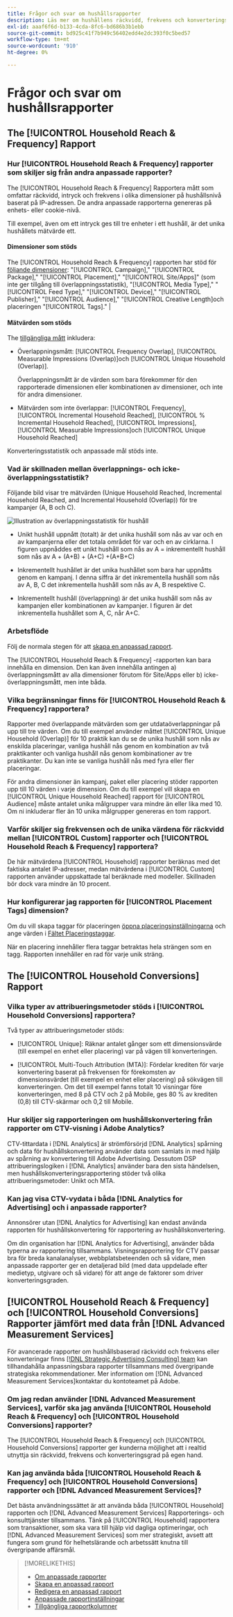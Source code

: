 ```yaml
---
title: Frågor och svar om hushållsrapporter
description: Läs mer om hushållens räckvidd, frekvens och konverteringsdata, inklusive hur hushållsrapporterna skiljer sig från andra rapporter och felsökning.
exl-id: aaaf6f6d-b133-4cda-8fc6-bd686b3b1ebb
source-git-commit: bd925c41f7b949c56402edd4e2dc393f0c5bed57
workflow-type: tm+mt
source-wordcount: '910'
ht-degree: 0%

---
```


# Frågor och svar om hushållsrapporter

## The [!UICONTROL Household Reach & Frequency] Rapport

### Hur [!UICONTROL Household Reach & Frequency] rapporter som skiljer sig från andra anpassade rapporter?

The [!UICONTROL Household Reach & Frequency] Rapportera mått som omfattar räckvidd, intryck och frekvens i olika dimensioner på hushållsnivå baserat på IP-adressen. De andra anpassade rapporterna genereras på enhets- eller cookie-nivå.

Till exempel, även om ett intryck ges till tre enheter i ett hushåll, är det unika hushållets mätvärde ett.

#### Dimensioner som stöds

The [!UICONTROL Household Reach & Frequency] rapporten har stöd för [följande dimensioner](/help/dsp/reports/report-columns.md): &quot;[!UICONTROL Campaign],&quot; &quot;[!UICONTROL Package],&quot; &quot;[!UICONTROL Placement],&quot; &quot;[!UICONTROL Site/Apps]&quot; (som inte ger tillgång till överlappningsstatistik), &quot;[!UICONTROL Media Type],&quot; &quot;[!UICONTROL Feed Type],&quot; &quot;[!UICONTROL Device],&quot; &quot;[!UICONTROL Publisher],&quot; &quot;[!UICONTROL Audience],&quot; &quot;[!UICONTROL Creative Length]och placeringen &quot;[!UICONTROL Tags].&quot; |

#### Mätvärden som stöds

The [tillgängliga mått](/help/dsp/reports/report-columns.md) inkludera:

* Överlappningsmått: [!UICONTROL Frequency Overlap], [!UICONTROL Measurable Impressions (Overlap)]och [!UICONTROL Unique Household (Overlap)].

  Överlappningsmått är de värden som bara förekommer för den rapporterade dimensionen eller kombinationen av dimensioner, och inte för andra dimensioner. <!-- For example, it might show the ?? -->

* Mätvärden som inte överlappar: [!UICONTROL Frequency], [!UICONTROL Incremental Household Reached], [!UICONTROL % Incremental Household Reached], [!UICONTROL Impressions], [!UICONTROL Measurable Impressions]och [!UICONTROL Unique Household Reached]

Konverteringsstatistik och anpassade mål stöds inte.

### Vad är skillnaden mellan överlappnings- och icke-överlappningsstatistik?

Följande bild visar tre mätvärden (Unique Household Reached, Incremental Household Reached, and Incremental Household (Overlap)) för tre kampanjer (A, B och C).

![Illustration av överlappningsstatistik för hushåll](/help/dsp/assets/household-overlap-metrics-illustration.png "Illustration av överlappningsstatistik för hushåll")

* Unikt hushåll uppnått (totalt) är det unika hushåll som nås av var och en av kampanjerna eller det totala området för var och en av cirklarna. I figuren uppnåddes ett unikt hushåll som nås av A = inkrementellt hushåll som nås av A + (A+B) + (A+C) +(A+B+C)

* Inkrementellt hushållet är det unika hushållet som bara har uppnåtts genom en kampanj. I denna siffra är det inkrementella hushåll som nås av A, B, C det inkrementella hushåll som nås av A, B respektive C.

* Inkrementellt hushåll (överlappning) är det unika hushåll som nås av kampanjen eller kombinationen av kampanjer. I figuren är det inkrementella hushållet som A, C, når A+C.

### Arbetsflöde

Följ de normala stegen för att [skapa en anpassad rapport](report-create.md).

The [!UICONTROL Household Reach & Frequency] -rapporten kan bara innehålla en dimension. Den kan även innehålla antingen a) överlappningsmått av alla dimensioner förutom för Site/Apps eller b) icke-överlappningsmått, men inte båda.

### Vilka begränsningar finns för [!UICONTROL Household Reach & Frequency] rapportera?

Rapporter med överlappande mätvärden som ger utdataöverlappningar på upp till tre värden. Om du till exempel använder måttet [!UICONTROL Unique Household (Overlap)] för 10 praktik kan du se de unika hushåll som nås av enskilda placeringar, vanliga hushåll nås genom en kombination av två praktikanter och vanliga hushåll nås genom kombinationer av tre praktikanter. Du kan inte se vanliga hushåll nås med fyra eller fler placeringar.

För andra dimensioner än kampanj, paket eller placering stöder rapporten upp till 10 värden i varje dimension. Om du till exempel vill skapa en [!UICONTROL Unique Household Reached] rapport för [!UICONTROL Audience] måste antalet unika målgrupper vara mindre än eller lika med 10. Om ni inkluderar fler än 10 unika målgrupper genereras en tom rapport.

### Varför skiljer sig frekvensen och de unika värdena för räckvidd mellan [!UICONTROL Custom] rapporter och [!UICONTROL Household Reach & Frequency] rapportera?

De här mätvärdena [!UICONTROL Household] rapporter beräknas med det faktiska antalet IP-adresser, medan mätvärdena i [!UICONTROL Custom] rapporten använder uppskattade tal beräknade med modeller. Skillnaden bör dock vara mindre än 10 procent.

### Hur konfigurerar jag rapporten för [!UICONTROL Placement Tags] dimension?

Om du vill skapa taggar för placeringen [öppna placeringsinställningarna](/help/dsp/campaign-management/placements/placement-edit.md) och ange värden i [Fältet Placeringstaggar](/help/dsp/campaign-management/placements/placement-settings.md).

När en placering innehåller flera taggar betraktas hela strängen som en tagg. Rapporten innehåller en rad för varje unik sträng.

## The [!UICONTROL Household Conversions] Rapport

### Vilka typer av attribueringsmetoder stöds i [!UICONTROL Household Conversions] rapportera?

Två typer av attribueringsmetoder stöds:

* [!UICONTROL Unique]: Räknar antalet gånger som ett dimensionsvärde (till exempel en enhet eller placering) var på vägen till konverteringen.

* [!UICONTROL Multi-Touch Attribution (MTA)]: Fördelar krediten för varje konvertering baserat på frekvensen för förekomsten av dimensionsvärdet (till exempel en enhet eller placering) på sökvägen till konverteringen. Om det till exempel fanns totalt 10 visningar före konverteringen, med 8 på CTV och 2 på Mobile, ges 80 % av krediten (0,8) till CTV-skärmar och 0,2 till Mobile.

### Hur skiljer sig rapporteringen om hushållskonvertering från rapporter om CTV-visning i Adobe Analytics?

CTV-tittardata i [!DNL Analytics] är strömförsörjd [!DNL Analytics] spårning och data för hushållskonvertering använder data som samlats in med hjälp av spårning av konvertering till Adobe Advertising. Dessutom DSP attribueringslogiken i [!DNL Analytics] använder bara den sista händelsen, men hushållskonverteringsrapportering stöder två olika attribueringsmetoder: Unikt och MTA.

### Kan jag visa CTV-vydata i båda [!DNL Analytics for Advertising] och i anpassade rapporter?

Annonsörer utan [!DNL Analytics for Advertising] kan endast använda rapporten för hushållskonvertering för rapportering av hushållskonvertering.

Om din organisation har [!DNL Analytics for Advertising], använder båda typerna av rapportering tillsammans. Visningsrapportering för CTV passar bra för breda kanalanalyser, webbplatsbeteenden och så vidare, men anpassade rapporter ger en detaljerad bild (med data uppdelade efter medietyp, utgivare och så vidare) för att ange de faktorer som driver konverteringsgraden.

## [!UICONTROL Household Reach & Frequency] och [!UICONTROL Household Conversions] Rapporter jämfört med data från [!DNL Advanced Measurement Services]

För avancerade rapporter om hushållsbaserad räckvidd och frekvens eller konverteringar finns [[!DNL Strategic Advertising Consulting] team](/help/dsp/introduction/advanced-measurement-services.md) kan tillhandahålla anpassningsbara rapporter tillsammans med övergripande strategiska rekommendationer. Mer information om [!DNL Advanced Measurement Services]kontaktar du kontoteamet på Adobe.

### Om jag redan använder [!DNL Advanced Measurement Services], varför ska jag använda [!UICONTROL Household Reach & Frequency] och [!UICONTROL Household Conversions] rapporter?

The [!UICONTROL Household Reach & Frequency] och [!UICONTROL Household Conversions] rapporter ger kunderna möjlighet att i realtid utnyttja sin räckvidd, frekvens och konverteringsgrad på egen hand.

### Kan jag använda båda [!UICONTROL Household Reach & Frequency] och [!UICONTROL Household Conversions] rapporter och [!DNL Advanced Measurement Services]?

Det bästa användningssättet är att använda båda [!UICONTROL Household] rapporten och [!DNL Advanced Measurement Services] Rapporterings- och konsulttjänster tillsammans. Tänk på [!UICONTROL Household] rapportera som transaktioner, som ska vara till hjälp vid dagliga optimeringar, och [!DNL Advanced Measurement Services] som mer strategiskt, avsett att fungera som grund för helhetslärande och arbetssätt knutna till övergripande affärsmål.

>[!MORELIKETHIS]
>
>* [Om anpassade rapporter](/help/dsp/reports/report-about.md)
>* [Skapa en anpassad rapport](/help/dsp/reports/report-create.md)
>* [Redigera en anpassad rapport](/help/dsp/reports/report-edit.md)
>* [Anpassade rapportinställningar](/help/dsp/reports/report-settings.md)
>* [Tillgängliga rapportkolumner](/help/dsp/reports/report-columns.md)
